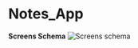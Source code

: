 # Notes_App

**Screens Schema**
![Screens schema](https://user-images.githubusercontent.com/63349641/230674929-c38425f2-5ff2-4a07-9937-3dfd61c517bd.jpg)
